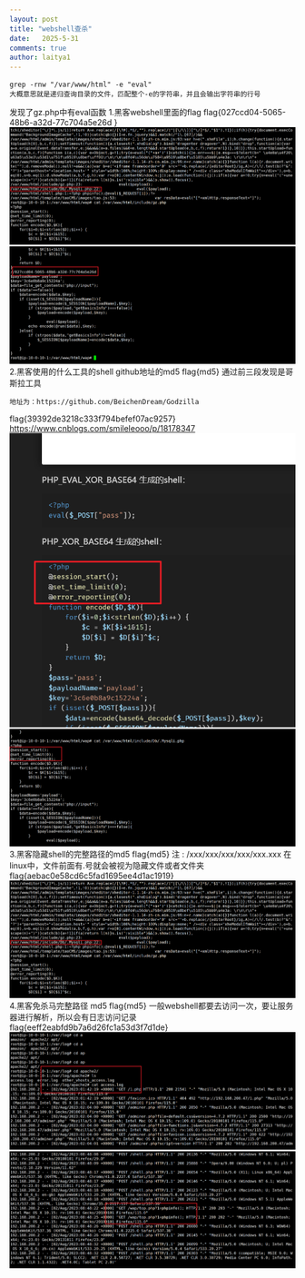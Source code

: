 ```yaml
---
layout: post
title: "webshell查杀"
date:   2025-5-31
comments: true
author: laitya1
---
```

```
grep -rnw "/var/www/html" -e "eval"
大概意思就是递归查询目录的文件，匹配整个-e的字符串，并且会输出字符串的行号
```
发现了gz.php中有eval函数
1.黑客webshell里面的flag flag{027ccd04-5065-48b6-a32d-77c704a5e26d }
![3639d5db361ef5858ac8b19894b8b732.png](../images/3639d5db361ef5858ac8b19894b8b732.png)  
![78a3e6d8fe06424b5b766e673053dc08.png](../images/78a3e6d8fe06424b5b766e673053dc08.png)
2.黑客使用的什么工具的shell github地址的md5 flag{md5}
通过前三段发现是哥斯拉工具
```
地址为：https://github.com/BeichenDream/Godzilla
```
flag{39392de3218c333f794befef07ac9257}
https://www.cnblogs.com/smileleooo/p/18178347
![75276cb1bb12c7b510dc80d5d925f581.png](../images/75276cb1bb12c7b510dc80d5d925f581.png)
![d65216c457049ec1fb2e2b3dbd273e02.png](../images/d65216c457049ec1fb2e2b3dbd273e02.png)  
3.黑客隐藏shell的完整路径的md5 flag{md5} 注 : /xxx/xxx/xxx/xxx/xxx.xxx
在linux中，文件前面有.号就会被视为隐藏文件或者文件夹
flag{aebac0e58cd6c5fad1695ee4d1ac1919}
![3639d5db361ef5858ac8b19894b8b732.png](../images/3639d5db361ef5858ac8b19894b8b732.png)  
4.黑客免杀马完整路径 md5 flag{md5}
一般webshell都要去访问一次，要让服务器进行解析，所以会有日志访问记录
flag{eeff2eabfd9b7a6d26fc1a53d3f7d1de}
![403faee85b38d038edd3b3bc178be434.png](../images/403faee85b38d038edd3b3bc178be434.png)  
![aab86803a13fbbd788bd0c10e526988e.png](../images/aab86803a13fbbd788bd0c10e526988e.png)  

